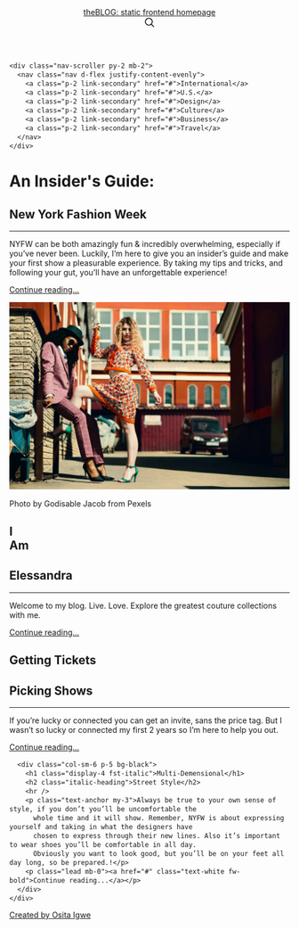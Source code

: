 <!DOCTYPE html>
<html lang="en">

<head>
  <meta charset="utf-8">
  <meta name="viewport" content="width=device-width, initial-scale=1">
  <meta name="description" content="">
  <title>theBLOG: The Destination for Fashion News</title>


  <!-- Bootstrap core CSS -->
  <link href="/docs/5.0/dist/css/bootstrap.min.css" rel="stylesheet"
    integrity="sha384-BmbxuPwQa2lc/FVzBcNJ7UAyJxM6wuqIj61tLrc4wSX0szH/Ev+nYRRuWlolflfl" crossorigin="anonymous">
  <link href="https://cdn.jsdelivr.net/npm/bootstrap@5.0.0-beta2/dist/css/bootstrap.min.css" rel="stylesheet"
    integrity="sha384-BmbxuPwQa2lc/FVzBcNJ7UAyJxM6wuqIj61tLrc4wSX0szH/Ev+nYRRuWlolflfl" crossorigin="anonymous">

  <!-- Favicons -->
  <link href="media/favicon.ico" rel="icon" type="image/x-icon" />
  <meta name="theme-color" content="#7952b3">


  <!-- Custom styles for this template -->
  <link href="https://fonts.googleapis.com/css?family=Playfair+Display:700,900&amp;display=swap" rel="stylesheet">
  <link
    href="https://fonts.googleapis.com/css2?family=News+Cycle:wght@400;700&family=Old+Standard+TT:ital,wght@0,400;0,700;1,400&display=swap"
    rel="stylesheet">
  <!-- Custom styles for this template -->
  <link href="style.css" rel="stylesheet">
</head>

<body>

  <div class="container">
    <header class="blog-header py-3">
      <div class="row flex-nowrap justify-content-between align-items-center">
        <div class="col-3 pt-1">
        </div>
        <div class="col-6 text-center">
          <a class="blog-header-logo text-dark" href="#">theBLOG: </a>
          <a class="tagline text-dark" href="/index.html">static frontend homepage</a>
        </div>
        <div class="col-3 d-flex justify-content-end align-items-center">
          <a class="link-secondary" href="/index.html" aria-label="Search">
            <svg xmlns="http://www.w3.org/2000/svg" width="20" height="20" fill="none" stroke="currentColor"
              stroke-linecap="round" stroke-linejoin="round" stroke-width="2" class="mx-3" role="img"
              viewBox="0 0 24 24">
              <title>Search</title>
              <circle cx="10.5" cy="10.5" r="7.5"></circle>
              <path d="M21 21l-5.2-5.2"></path>
            </svg>
          </a>
        </div>
      </div>
      <div class="row">
        <div class="text-center tagline">
        </div>
      </div>
    </header>

    <div class="nav-scroller py-2 mb-2">
      <nav class="nav d-flex justify-content-evenly">
        <a class="p-2 link-secondary" href="#">International</a>
        <a class="p-2 link-secondary" href="#">U.S.</a>
        <a class="p-2 link-secondary" href="#">Design</a>
        <a class="p-2 link-secondary" href="#">Culture</a>
        <a class="p-2 link-secondary" href="#">Business</a>
        <a class="p-2 link-secondary" href="#">Travel</a>
      </nav>
    </div>
  </div>

  <main class="container">
    <div class="p-0 p-md-0 mb-4 text-white rounded row bg-black">
      <div class="col-sm-6 p-5">
        <h1 class="display-4 fst-italic">An Insider's Guide:</h1>
        <h2 class="italic-heading">New York Fashion Week</h2>
        <hr />
        <p class="text-anchor my-3">NYFW can be both amazingly fun & incredibly overwhelming, especially if you’ve never
          been.
          Luckily, I’m here to give you an insider’s guide and make your first show a pleasurable experience. By taking
          my tips and tricks, and following your gut, you’ll have an unforgettable experience!</p>
        <p class="lead mb-0"><a href="#" class="text-white fw-bold">Continue reading...</a></p>
      </div>
      <div class="col-sm-6 px-0 img-holder">
        <div class="row h-90">
          <img class="img-main" src="media/images/compressed/pexels-godisable-jacob-1154861.jpg"
            alt="Two Fashionable Women Posing in an Alley by Godisable Jacob" />
        </div>
        <div class="row caption">
          <p>Photo by Godisable Jacob from Pexels</p>
        </div>
      </div>
    </div>
    <div class="d-md-flex flex-md-equal w-100 my-md-3 ps-md-3">
      <div class="row me-md-3 text-center overflow-hidden rounded bg-black w-50">
        <div class="col-7 post post-1"></div>
        <div class="col-5">
          <div class="row h-50">
            <div class="text-white shadow-sm mx-auto my-3 rounded w-100 h-100">
              <div class="text-center align-middle">
                <h2 class="display-4 fst-italic"><strong>I <br> Am</strong></h2>
                <h2 class="italic-heading">Elessandra</h2>
                <hr />
              </div>
            </div>
          </div>
          <div class="row h-40">
            <div class="text-white shadow-sm mx-auto my-3 rounded w-100 h-100" >
              <div class="text-center align-middle">
                <p class="text-anchor">Welcome to my blog. Live. Love. Explore the greatest couture collections with me.
                </p>
              </div>
            </div>
          </div>
          <div class="row h-10">
            <p class="lead mb-0"><a href="#" class="text-white fw-bold">Continue reading...</a></p>
          </div>
        </div>
      </div>
      <div class="row me-md-3 text-center overflow-hidden rounded w-50" >
        <div class="col-5 bg-black">
          <div class="row" style="height:50%">
            <div class="text-white shadow-sm mx-auto my-3 rounded w-100 h-100" >
              <div class="text-center align-middle">
                <h2 class="display-4 fst-italic"><strong>Getting Tickets</strong></h2>
                <h2 class="italic-heading">Picking Shows</h2>
                <hr />
              </div>
            </div>
          </div>
          <div class="row h-40">
            <div class="text-white shadow-sm mx-auto my-3 rounded w-100 h-100">
              <div class="text-center align-middle">
                <p class="text-anchor">If you’re lucky or connected you can get an invite, sans the price tag. But I
                  wasn’t so lucky or connected my first 2 years so I’m here to help you out.
                </p>
              </div>
            </div>
          </div>
          <div class="row h-10" >
            <p class="lead mb-0"><a href="#" class="text-white fw-bold">Continue reading...</a></p>
          </div>
        </div>
        <div class="col-7 post post-2"></div>
      </div>
    </div>
    <!---->
    <div class="p-0 p-md-0 mb-4 text-white rounded row">
      <div class="col-sm-2 px-0 img-holder post post-3">
      </div>
      <div class="col-sm-2 px-0 img-holder post post-4">
      </div>
      <div class="col-sm-2 px-0 img-holder post post-5">
      </div>

      <div class="col-sm-6 p-5 bg-black">
        <h1 class="display-4 fst-italic">Multi-Demensional</h1>
        <h2 class="italic-heading">Street Style</h2>
        <hr />
        <p class="text-anchor my-3">Always be true to your own sense of style, if you don’t you’ll be uncomfortable the
          whole time and it will show. Remember, NYFW is about expressing yourself and taking in what the designers have
          chosen to express through their new lines. Also it’s important to wear shoes you’ll be comfortable in all day.
          Obviously you want to look good, but you’ll be on your feet all day long, so be prepared.!</p>
        <p class="lead mb-0"><a href="#" class="text-white fw-bold">Continue reading...</a></p>
      </div>
    </div>


  </main><!-- /.container -->

  <footer class="mt-auto text-white-50 text-center bg-dark">
    <p> <a href="www.ositaigwe.dev" class="text-white">Created by Osita Igwe</a></p>
  </footer>


  <script src="https://cdn.jsdelivr.net/npm/bootstrap@5.0.0-beta2/dist/js/bootstrap.bundle.min.js"
    integrity="sha384-b5kHyXgcpbZJO/tY9Ul7kGkf1S0CWuKcCD38l8YkeH8z8QjE0GmW1gYU5S9FOnJ0"
    crossorigin="anonymous"></script>


</body>

</html>
